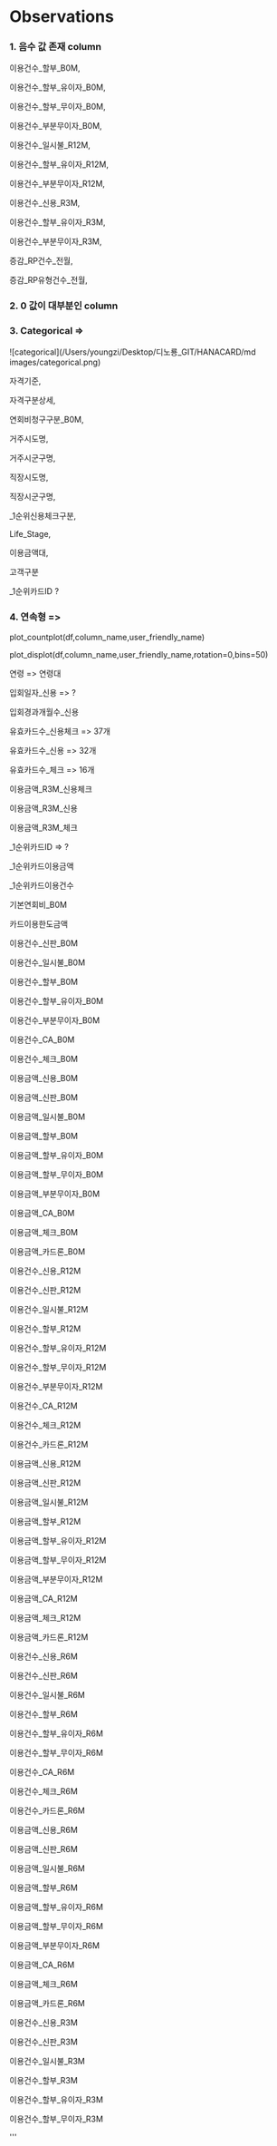 # Observations

### 1. 음수 값 존재 column
이용건수_할부_B0M, 

이용건수_할부_유이자_B0M,

이용건수_할부_무이자_B0M,

이용건수_부분무이자_B0M,

이용건수_일시불_R12M,

이용건수_할부_유이자_R12M,

이용건수_부분무이자_R12M,

이용건수_신용_R3M,

이용건수_할부_유이자_R3M,

이용건수_부분무이자_R3M,

증감_RP건수_전월,

증감_RP유형건수_전월,







### 2. 0 값이 대부분인 column







### 3. Categorical => 

![categorical](/Users/youngzi/Desktop/디노룡_GIT/HANACARD/md images/categorical.png)

자격기준,

자격구분상세,

연회비청구구분_B0M,

거주시도명,

거주시군구명,

직장시도명,

직장시군구명,

_1순위신용체크구분,

Life_Stage,

이용금액대,

고객구분

_1순위카드ID ?



### 4. 연속형 => 

plot_countplot(df,column_name,user_friendly_name)

plot_displot(df,column_name,user_friendly_name,rotation=0,bins=50)



연령 => 연령대

입회일자_신용 => ?

입회경과개월수_신용

유효카드수_신용체크 => 37개

유효카드수_신용 => 32개

유효카드수_체크 => 16개

이용금액_R3M_신용체크

이용금액_R3M_신용

이용금액_R3M_체크

_1순위카드ID => ?

_1순위카드이용금액

_1순위카드이용건수

기본연회비_B0M

카드이용한도금액

이용건수_신판_B0M

이용건수_일시불_B0M

이용건수_할부_B0M

이용건수_할부_유이자_B0M

이용건수_부분무이자_B0M

이용건수_CA_B0M

이용건수_체크_B0M

이용금액_신용_B0M

이용금액_신판_B0M

이용금액_일시불_B0M

이용금액_할부_B0M

이용금액_할부_유이자_B0M

이용금액_할부_무이자_B0M

이용금액_부분무이자_B0M

이용금액_CA_B0M

이용금액_체크_B0M

이용금액_카드론_B0M

이용건수_신용_R12M

이용건수_신판_R12M

이용건수_일시불_R12M

이용건수_할부_R12M

이용건수_할부_유이자_R12M

이용건수_할부_무이자_R12M

이용건수_부분무이자_R12M

이용건수_CA_R12M

이용건수_체크_R12M

이용건수_카드론_R12M

이용금액_신용_R12M

이용금액_신판_R12M

이용금액_일시불_R12M

이용금액_할부_R12M

이용금액_할부_유이자_R12M

이용금액_할부_무이자_R12M

이용금액_부분무이자_R12M

이용금액_CA_R12M

이용금액_체크_R12M

이용금액_카드론_R12M

이용건수_신용_R6M

이용건수_신판_R6M

이용건수_일시불_R6M

이용건수_할부_R6M

이용건수_할부_유이자_R6M

이용건수_할부_무이자_R6M

이용건수_CA_R6M

이용건수_체크_R6M

이용건수_카드론_R6M

이용금액_신용_R6M

이용금액_신판_R6M

이용금액_일시불_R6M

이용금액_할부_R6M

이용금액_할부_유이자_R6M

이용금액_할부_무이자_R6M

이용금액_부분무이자_R6M

이용금액_CA_R6M

이용금액_체크_R6M

이용금액_카드론_R6M

이용건수_신용_R3M

이용건수_신판_R3M

이용건수_일시불_R3M

이용건수_할부_R3M

이용건수_할부_유이자_R3M

이용건수_할부_무이자_R3M
































'''